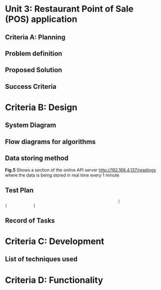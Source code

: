 # Unit 3: Restaurant Point of Sale (POS) application

## Criteria A: Planning

## Problem definition


## Proposed Solution


## Success Criteria

[^1]: Industries, Adafruit. “DHT11 Basic Temperature-Humidity Sensor + Extras.” Adafruit Industries Blog RSS, https://www.adafruit.com/product/386. 



# Criteria B: Design

## System Diagram

## Flow diagrams for algorithms



## Data storing method





**Fig.5** Shows a section of the online API server http://192.168.4.137/readings where the data is being stored in real time every 1 minute

## Test Plan
                                                        |                 |            |

## Record of Tasks


# Criteria C: Development

## List of techniques used




# Criteria D: Functionality



